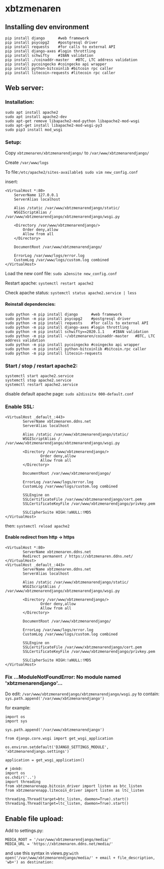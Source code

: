 # xbtzmenaren

## Installing dev environment
```
pip install django      #web framework 
pip install psycopg2    #postgresql driver
pip install requests    #for calls to external API
pip install django-axes #login throttling
pip install schwifty    #IBAN validation
pip install ./coinaddr-master   #BTC, LTC address validation
pip install pycoingecko #coingecko api wrapper
pip install python-bitcoinlib #bitcoin rpc caller
pip install litecoin-requests #litecoin rpc caller
```

## Web server:
### Installation:
```
sudo apt install apache2
sudo apt install apache2-dev
sudo apt-get remove libapache2-mod-python libapache2-mod-wsgi
sudo apt-get install libapache2-mod-wsgi-py3
sudo pip3 install mod_wsgi
```
### Setup:
Copy `xbtzmenaren/xbtzmenarendjango/` to `/var/www/xbtzmenarendjango/`

Create `/var/www/logs`

To file:`/etc/apache2/sites-available$ sudo vim new_config.conf`

insert:
```
<VirtualHost *:80>
    ServerName 127.0.0.1
    ServerAlias localhost

    Alias /static /var/www/xbtzmenarendjango/static/
    WSGIScriptAlias / /var/www/xbtzmenarendjango/xbtzmenarendjango/wsgi.py

    <Directory /var/www/xbtzmenarendjango/>
        Order deny,allow
        Allow from all
    </Directory>

    DocumentRoot /var/www/xbtzmenarendjango/
    
    ErrorLog /var/www/logs/error.log
    CustomLog /var/www/logs/custom.log combined
</VirtualHost>
```

Load the new conf file: `sudo a2ensite new_config.conf`

Restart apache: `systemctl restart apache2`

Check apache status: `systemctl status apache2.service | less`

#### Reinstall dependencies:
```
sudo python -m pip install django      #web framework 
sudo python -m pip install psycopg2    #postgresql driver
sudo python -m pip install requests    #for calls to external API
sudo python -m pip install django-axes #login throttling
sudo python -m pip install schwifty==2020.1.1    #IBAN validation
sudo python -m pip install ~/xbtzmenaren/coinaddr-master   #BTC, LTC address validation
sudo python -m pip install pycoingecko #coingecko api wrapper
sudo python -m pip install python-bitcoinlib #bitcoin.rpc caller
sudo python -m pip install litecoin-requests
```

### Start / stop / restart apache2:
```
systemctl start apache2.service
systemctl stop apache2.service
systemctl restart apache2.service
```

disable default apache page: `sudo a2dissite 000-default.conf`

### Enable SSL:

```
<VirtualHost _default_:443>
        ServerName xbtzmenaren.ddns.net
        ServerAlias localhost

        Alias /static /var/www/xbtzmenarendjango/static/
        WSGIScriptAlias / /var/www/xbtzmenarendjango/xbtzmenarendjango/wsgi.py

        <Directory /var/www/xbtzmenarendjango/>
                Order deny,allow
                Allow from all
        </Directory>

        DocumentRoot /var/www/xbtzmenarendjango/

        ErrorLog /var/www/logs/error.log
        CustomLog /var/www/logs/custom.log combined

        SSLEngine on
        SSLCertificateFile /var/www/xbtzmenarendjango/cert.pem
        SSLCertificateKeyFile /var/www/xbtzmenarendjango/privkey.pem

        SSLCipherSuite HIGH:!aNULL:!MD5
</VirtualHost>

```

then: `systemctl reload apache2`

#### Enable redirect from http -> https

```
<VirtualHost *:80>
        ServerName xbtzmenaren.ddns.net
        Redirect permanent / https://xbtzmenaren.ddns.net/
</VirtualHost>
<VirtualHost _default_:443>
        ServerName xbtzmenaren.ddns.net
        ServerAlias localhost

        Alias /static /var/www/xbtzmenarendjango/static/
        WSGIScriptAlias / /var/www/xbtzmenarendjango/xbtzmenarendjango/wsgi.py

        <Directory /var/www/xbtzmenarendjango/>
                Order deny,allow
                Allow from all
        </Directory>

        DocumentRoot /var/www/xbtzmenarendjango/

        ErrorLog /var/www/logs/error.log
        CustomLog /var/www/logs/custom.log combined

        SSLEngine on
        SSLCertificateFile /var/www/xbtzmenarendjango/cert.pem
        SSLCertificateKeyFile /var/www/xbtzmenarendjango/privkey.pem

        SSLCipherSuite HIGH:!aNULL:!MD5
</VirtualHost>
```
### Fix ...ModuleNotFoundError: No module named 'xbtzmenarendjango'...

Do edit:
`/var/www/xbtzmenarendjango/xbtzmenarendjango/wsgi.py` to contain: `sys.path.append('/var/www/xbtzmenarendjango')`

for example:

```
import os
import sys

sys.path.append('/var/www/xbtzmenarendjango')

from django.core.wsgi import get_wsgi_application

os.environ.setdefault('DJANGO_SETTINGS_MODULE', 'xbtzmenarendjango.settings')

application = get_wsgi_application()

# j4nk0:
import os
os.chdir('..')
import threading
from xbtzmenarenapp.bitcoin_driver import listen as btc_listen
from xbtzmenarenapp.litecoin_driver import listen as ltc_listen

threading.Thread(target=btc_listen, daemon=True).start()
threading.Thread(target=ltc_listen, daemon=True).start()
```

## Enable file upload:

Add to settings.py:
```
MEDIA_ROOT = '/var/www/xbtzmenarendjango/media/'
MEDIA_URL = 'https://xbtzmenaren.ddns.net/media/'
```
and use this syntax in views.py:`with open('/var/www/xbtzmenarendjango/media/' + email + file_description, 'wb+') as destination:`
